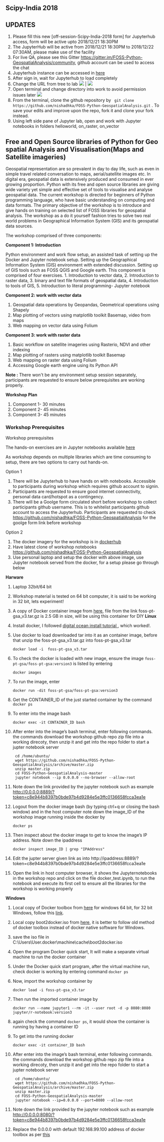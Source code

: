 ## Scipy-India 2018
## UPDATES
1. Please fill this new [off-session-Scipy-India-2018 form] for Jupyterhub access, form will be active upto 2018/12/21 18:30PM
1. The JupyterHub will be active from 2018/12/21 18:30PM to 2018/12/22 07:30AM, please make use of the facility 
1. For live QA, please see this Gitter https://gitter.im/FOSS-Python-GeospatialAnalysis/community, github account can be used to access the chat
1. Jupyterhub instance can be accessed in [here](https://howtotrainyourcomputer.in/hub/login)
1. After sign in, wait for Jupyterhub to load completely
1. Change the URL from tree to lab
![](https://raw.githubusercontent.com/nishadhka/FOSS-Python-GeospatialAnalysis/master/presentation/jupyter_pic3.png)  |  ![](https://raw.githubusercontent.com/nishadhka/FOSS-Python-GeospatialAnalysis/master/presentation/jupyter_pic2.png)
1. Open terminal and change directory into work to avoid permission issues later
![](https://raw.githubusercontent.com/nishadhka/FOSS-Python-GeospatialAnalysis/master/presentation/jupyter_pic1.png)
1. From the terminal, clone the github repository by ``` git clone https://github.com/nishadhka/FOSS-Python-GeospatialAnalysis.git``` . To save your edits and improve upon the repo, fork it and clone your fork instead.  
1. Using left side pane of Jupyter lab, open and work with Jupyter notebooks in folders helloworld, on_raster, on_vector
## Free and Open Source libraries of Python for Geo spatial Analysis and Visualisation(Maps and Satellite imageries)

Geospatial representation are so prevalent in day to day life, such as even in simple travel related conversation to maps, aerial/satellite images etc. In digital era, geospatial data is extensively produced and consumed in ever growing proportion. Python with its free and open source libraries are giving wide variety yet simple and effective set of tools to visualise and analyse geospatial data. The current workshop is directed for beginners of Python programming language, who have basic understanding on computing and data formats. The primary objective of the workshop is to introduce and give hands on training on selected list of FOSS libraries for geospatial analysis. The workshop as a do it yourself fashion tries to solve two real world problems in Geographical Information System (GIS) and its geospatial data sources.

The workshop comprised of three components: 

**Component 1: Introduction**

Python environment and work flow setup, an assisted task of setting up the Docker and Jupyter notebook setup. Setting up the Geographical Information System (GIS) environment with extended discussion. Setting up of GIS tools such as FOSS QGIS and Google earth. This component is comprised of four exercises. 1. Introduction to vector data, 2. Introduction to raster data, 3. binary and text file formats of geospatial data, 4. Introduction to tools of GIS, 5. Introduction to literal programming- Jupyter notebook

**Component 2: work with vector data**

1. Geospatial data operations by Geopandas, Geometrical operations using Shapely
1. Map plotting of vectors using matplotlib toolkit Basemap, video from maps
1. Web mapping on vector data using Folium

**Component 3: work with raster data**

1. Basic workflow on satellite imageries using Rasterio, NDVI and other indexing
1. Map plotting of rasters using matplotlib toolkit Basemap
1. Web mapping on raster data using Folium
1. Accessing Google earth engine using its Python API


**Note :**
There won't be any environment setup session separately, participants are requested to ensure below prerequisites are working properly. 

**Workshop Plan**

1. Component 1- 30 minutes
3. Component 2- 45 minutes
5. Component 3- 45 minutes

### Workshop Prerequisites
Workshop prerequisites 

The hands-on exercises are in Jupyter notebooks available [here](https://github.com/nishadhka/FOSS-Python-GeospatialAnalysis)

As workshop depends on multiple libraries which are time consuming to setup, there are two options to carry out hands-on.

Option 1
1. There will be Jupyterhub to have hands on with notebooks. Accessible to participants during workshop which requires github account to signin.
2. Participants are requested to ensure good internet connectivity, personal data card/hotspot as a contingency.
3. There will be a Goolge form circulated short before workshop to collect participants github username. This is to whitelist participants github account to access the Jupyterhub. Participants are requested to check https://github.com/nishadhka/FOSS-Python-GeospatialAnalysis for the goolge form link before workshop

Option 2
1. The docker imagery for the workshop is in [dockerhub](https://hub.docker.com/r/airpollutionstudyindia/foss-pt-gsa/)
3. Have latest clone of workshop notebooks https://github.com/nishadhka/FOSS-Python-GeospatialAnalysis
2. Use personal laptop and setup the docker with above image, use Jupyter notebook served from the docker, for a setup please go through below

**Harware**
1. Laptop 32bit/64 bit
1. Workshop material is tested on 64 bit computer, it is said to be working in 32 bit, lets experiment!
1. A copy of Docker container image from [here](https://drive.google.com/file/d/1RbnQAiRJY40xO6ty2TPXxM5-4vqG1cl_), file from the link foss-pt-gsa_v3.tar.gz is 2.5 GB in size, will be using this container for DIY
**Linux**
1. Install docker, I followed [digital ocean install tutorial ](https://www.digitalocean.com/community/tutorials/how-to-install-and-use-docker-on-ubuntu-18-04),  which worked!.
1. Use docker to load downloaded tar into it as an container image, before that unzip the foss-pt-gsa_v3.tar.gz into foss-pt-gsa_v3.tar
	```   
	docker load -i  foss-pt-gsa_v3.tar 
	```
1. To check the docker is loaded with new image, ensure the image ```foss-pt-gsa/foss-pt-gsa:version3``` is listed by entering
	```
	docker images
	```
1. To run the image, enter
	```
	docker run -dit foss-pt-gsa/foss-pt-gsa:version3
	```
1. Get the CONTAINER_ID of the just started container by the command ```docker ps```
1. To enter into the image bash
	```
	docker exec -it CONTAINER_ID bash
	```
1. After enter into the image’s bash terminal, enter following commands. the commands download the workshop github repo zip file into a working direcoty, then unzip it and get into the repo folder to start a jupter notebook server 

        cd /home/ubuntu/  
        wget https://github.com/nishadhka/FOSS-Python-GeospatialAnalysis/archive/master.zip
        unzip master.zip
        cd FOSS-Python-GeospatialAnalysis-master
        jupyter notebook --ip 0.0.0.0 --no-browser --allow-root
      
1. Note down the link provided by the jupyter notebook such as example http://0.0.0.0:8889/?token=c8e944b8397b0bde97b4d9284e5e3ffc0136658fcca3ea1e
1. Logout from the docker image bash (by typing ctrl+q or closing the bash window) and in the host computer note down the image_ID of the workshop image running inside the docker by
	```
	docker ps
	```
1. Then inspect about the docker image to get to know the image’s IP address. Note down the ipaddress
	```
	docker inspect image_ID | grep "IPAddress"
	```
1. Edit the jupter server given link as into http://ipaddress:8889/?token=c8e944b8397b0bde97b4d9284e5e3ffc0136658fcca3ea1e
1. Open the link in host computer browser, it shows the Jupyternotebooks in the workshop repo and click on the file docker_test.ipynb, to run the notebook and execute its first cell to ensure all the libraries for the workshop is working properly

**Windows**

1. Local copy of Docker toolbox from [here](https://docs.docker.com/toolbox/toolbox_install_windows/) for windows 64 bit, for 32 bit Windows, follow this [link](https://medium.com/@chrispatten/installing-and-running-docker-on-32-bit-windows-d18b95ee1fc3).
1. Local copy boot2docker.iso from [here](http://boot2docker.io/), it is better to follow old method of docker toolbox instead of docker native software for Windows.
1. save the iso file in C:\Users\User\.docker\machine\cache\boot2docker.iso
2. Open the program Docker quick start, It will make a separate virtual machine to run the docker container
3. Under the Docker quick start program, after the virtual machine run, check docker is working by entering command ```docker ps```
4. Now, import the workshop container by
	```
	docker load -i foss-pt-gsa_v3.tar
	```
5. Then run the imported container image by 
	```
	docker run --name jupyter1 --rm -it --user root -d -p 8080:8080 jupyter/r-notebook:version3
	```
6. again check the command ```docker ps```, it would show the container is running by having a container ID
7. To get into the running docker
	```
	docker exec -it container_ID bash
	```
1. After enter into the image’s bash terminal, enter following commands. the commands download the workshop github repo zip file into a working direcoty, then unzip it and get into the repo folder to start a jupter notebook server 

        cd /home/ubuntu/  
        wget https://github.com/nishadhka/FOSS-Python-GeospatialAnalysis/archive/master.zip
        unzip master.zip
        cd FOSS-Python-GeospatialAnalysis-master
        jupyter notebook --ip=0.0.0.0 --port=8080 --allow-root
      
1. Note down the link provided by the jupyter notebook such as example http://0.0.0.0:8080/?token=c8e944b8397b0bde97b4d9284e5e3ffc0136658fcca3ea1e
1. Replace the 0.0.0.0 with default 192.168.99.100 address of docker toolbox as per [this](https://stackoverflow.com/questions/42866013/docker-toolbox-localhost-not-working)
